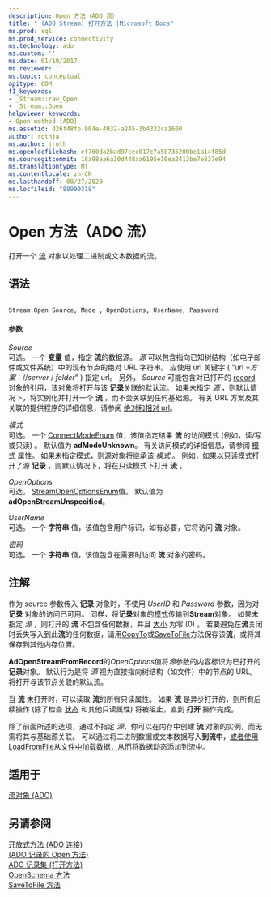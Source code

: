 ```yaml
---
description: Open 方法（ADO 流）
title: " (ADO Stream) 打开方法 |Microsoft Docs"
ms.prod: sql
ms.prod_service: connectivity
ms.technology: ado
ms.custom: ''
ms.date: 01/19/2017
ms.reviewer: ''
ms.topic: conceptual
apitype: COM
f1_keywords:
- _Stream::raw_Open
- _Stream::Open
helpviewer_keywords:
- Open method [ADO]
ms.assetid: d26f48fb-904e-4932-a245-3b4332ca1600
author: rothja
ms.author: jroth
ms.openlocfilehash: ef760da2bad97cec017c7a58735200be1a14f85d
ms.sourcegitcommit: 18a98ea6a30d448aa6195e10ea2413be7e837e94
ms.translationtype: MT
ms.contentlocale: zh-CN
ms.lasthandoff: 08/27/2020
ms.locfileid: "88990318"
---
```

# <a name="open-method-ado-stream"></a>Open 方法（ADO 流）
打开一个 [流](./stream-object-ado.md) 对象以处理二进制或文本数据的流。  
  
## <a name="syntax"></a>语法  
  
```  
  
Stream.Open Source, Mode , OpenOptions, UserName, Password  
```  
  
#### <a name="parameters"></a>参数  
 *Source*  
 可选。 一个 **变量** 值，指定 **流**的数据源。 *源* 可以包含指向已知树结构（如电子邮件或文件系统）中的现有节点的绝对 URL 字符串。 应使用 url 关键字 ( "url =*方案*：//*server* / *folder*" ) 指定 url。 另外， *Source* 可能包含对已打开的 [record](./record-object-ado.md) 对象的引用，该对象将打开与该 **记录**关联的默认流。 如果未指定 *源* ，则默认情况下，将实例化并打开一个 **流** ，而不会关联到任何基础源。 有关 URL 方案及其关联的提供程序的详细信息，请参阅 [绝对和相对 url](../../guide/data/absolute-and-relative-urls.md)。  
  
 *模式*  
 可选。 一个 [ConnectModeEnum](./connectmodeenum.md) 值，该值指定结果 **流** 的访问模式 (例如，读/写或只读) 。 默认值为 **adModeUnknown**。 有关访问模式的详细信息，请参阅 [模式](./mode-property-ado.md) 属性。 如果未指定模式，则源对象将继承该 *模式* 。 例如，如果以只读模式打开了源 **记录** ，则默认情况下，将在只读模式下打开 **流** 。  
  
 *OpenOptions*  
 可选。 [StreamOpenOptionsEnum](./streamopenoptionsenum.md)值。 默认值为 **adOpenStreamUnspecified**。  
  
 *UserName*  
 可选。 一个 **字符串** 值，该值包含用户标识，如有必要，它将访问 **流** 对象。  
  
 *密码*  
 可选。 一个 **字符串** 值，该值包含在需要时访问 **流** 对象的密码。  
  
## <a name="remarks"></a>注解  
 作为 source 参数传入 **记录** 对象时，不使用 *UserID* 和 *Password* 参数，因为对 **记录** 对象的访问已可用。 同样，将**记录**对象的[模式](./mode-property-ado.md)传输到**Stream**对象。 如果未指定 *源* ，则打开的 **流** 不包含任何数据，并且 [大小](./size-property-ado-stream.md) 为零 (0) 。 若要避免在**流**关闭时丢失写入到此**流**的任何数据，请用[CopyTo](./copyto-method-ado.md)或[SaveToFile](./savetofile-method.md)方法保存该**流**，或将其保存到其他内存位置。  
  
 **AdOpenStreamFromRecord**的*OpenOptions*值将*源*参数的内容标识为已打开的**记录**对象。 默认行为是将 *源* 视为直接指向树结构（如文件）中的节点的 URL。 将打开与该节点关联的默认流。  
  
 当 **流** 未打开时，可以读取 **流**的所有只读属性。 如果 **流** 是异步打开的，则所有后续操作 (除了检查 [状态](./state-property-ado.md) 和其他只读属性) 将被阻止，直到 **打开** 操作完成。  
  
 除了前面所述的选项，通过不指定 *源*，你可以在内存中创建 **流** 对象的实例，而无需将其与基础源关联。 可以通过将二进制数据或文本数据写入**到流中**，[或者使用](./write-method.md) [LoadFromFile](./loadfromfile-method-ado.md)从[文件中加载数据，从而](./writetext-method.md)将数据动态添加到流中。  
  
## <a name="applies-to"></a>适用于  
 [流对象 (ADO)](./stream-object-ado.md)  
  
## <a name="see-also"></a>另请参阅  
 [开放式方法 (ADO 连接) ](./open-method-ado-connection.md)   
 [ (ADO 记录的 Open 方法) ](./open-method-ado-record.md)   
 [ADO 记录集 (打开方法) ](./open-method-ado-recordset.md)   
 [OpenSchema 方法](./openschema-method.md)   
 [SaveToFile 方法](./savetofile-method.md)